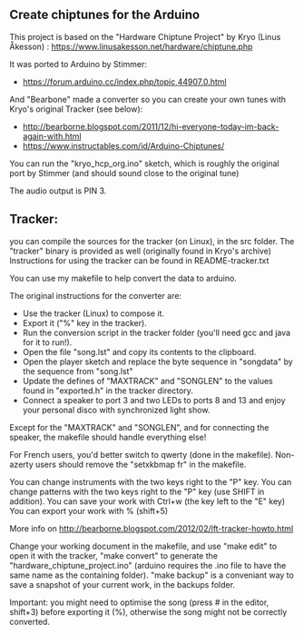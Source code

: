 


## Create chiptunes for the Arduino

This project is based on the "Hardware Chiptune Project" by Kryo (Linus Åkesson) : https://www.linusakesson.net/hardware/chiptune.php

It was ported to Arduino by Stimmer: 
- https://forum.arduino.cc/index.php/topic,44907.0.html


And "Bearbone" made a converter so you can create your own tunes with Kryo's original Tracker (see below):

- http://bearborne.blogspot.com/2011/12/hi-everyone-today-im-back-again-with.html
- https://www.instructables.com/id/Arduino-Chiptunes/


You can run the "kryo_hcp_org.ino" sketch, which is roughly the original port by Stimmer (and should sound close to the original tune)

The audio output is PIN 3.


## Tracker:

you can compile the sources for the tracker (on Linux), in the src folder. The "tracker" binary is provided as well (originally found in Kryo's archive)
Instructions for using the tracker can be found in README-tracker.txt

You can use my makefile to help convert the data to arduino.

The original instructions for the converter are:


- Use the tracker (Linux) to compose it.
- Export it ("%" key in the tracker).
- Run the conversion script in the tracker folder (you'll need gcc and java for it to run!).
- Open the file "song.lst" and copy its contents to the clipboard.
- Open the player sketch and replace the byte sequence in "songdata" by the sequence from "song.lst"
- Update the defines of "MAXTRACK" and "SONGLEN" to the values found in "exported.h" in the tracker directory.
- Connect a speaker to port 3 and two LEDs to ports 8 and 13 and enjoy your personal disco with synchronized light show.


Except for the "MAXTRACK" and "SONGLEN", and for connecting the speaker, the makefile should handle everything else!


For French users, you'd better switch to qwerty (done in the makefile). Non-azerty users should remove the "setxkbmap fr" in the makefile.

You can change instruments with the two keys right to the "P" key.
You can change patterns with the two keys right to the "P" key (use SHIFT in addition).
You can save your work with Ctrl+w (the key left to the "E" key)
You can export your work with % (shift+5)

More info on http://bearborne.blogspot.com/2012/02/lft-tracker-howto.html


Change your working document in the makefile, and use "make edit" to open it with the tracker, "make convert" to generate the "hardware_chiptune_project.ino" (arduino requires the .ino file to have the same name as the containing folder). "make backup" is a conveniant way to save a snapshot of your current work, in the backups folder.

Important: you might need to optimise the song (press # in the editor, shift+3) before exporting it (%), otherwise the song might not be correctly converted.


